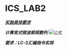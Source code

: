 # ICS_LAB2

***[实验具体要求](https://ics.liuly.moe/labs/lab2.html)***

***计算变式斐波那契数列***
![公式](https://github.com/xiaoma-ustc/2022_USTC_Introduction-to-Computing-System/tree/main/lab/lab2/report/img1.png)

***要求：LC-3汇编指令实现***